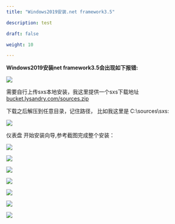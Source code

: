 ```yaml
---
title: "Windows2019安装.net framework3.5"

description: test

draft: false

weight: 10

---
```




**Windows2019安装net framework3.5会出现如下报错:**

![](../win2019net3.5/framework1.png)

需要自行上传sxs本地安装，我这里提供一个sxs下载地址 [bucket.lysandry.com/sources.zip](http://bucket.lysandry.com/sources.zip)

下载之后解压到任意目录，记住路径， 比如我这里是 C:\sources\sxs:

![](../win2019net3.5/framework2.png)

仪表盘 开始安装向导,参考截图完成整个安装：

![](../win2019net3.5/framework3.png)

![](../win2019net3.5/framework4.png)

![](../win2019net3.5/framework5.png)

![](../win2019net3.5/framework6.png)

![](../win2019net3.5/framework7.png)

![](../win2019net3.5/framework8.png)

![](../win2019net3.5/framework9.png)

